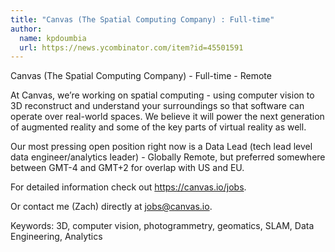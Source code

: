 ```yaml
---
title: "Canvas (The Spatial Computing Company) : Full-time"
author:
  name: kpdoumbia
  url: https://news.ycombinator.com/item?id=45501591
---
```

Canvas (The Spatial Computing Company) - Full-time - Remote

At Canvas, we’re working on spatial computing - using computer vision to 3D reconstruct and understand your surroundings so that software can operate over real-world spaces. We believe it will power the next generation of augmented reality and some of the key parts of virtual reality as well.

Our most pressing open position right now is a Data Lead (tech lead level data engineer&#x2F;analytics leader) - Globally Remote, but preferred somewhere between GMT-4 and GMT+2 for overlap with US and EU.

For detailed information check out <a href="https:&#x2F;&#x2F;canvas.io&#x2F;jobs" rel="nofollow">https:&#x2F;&#x2F;canvas.io&#x2F;jobs</a>.

Or contact me (Zach) directly at jobs@canvas.io.

Keywords: 3D, computer vision, photogrammetry, geomatics, SLAM, Data Engineering, Analytics
<JobApplication />
